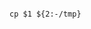 <!-- usedin: [ _includes/_inlines/AddOns/common/add-ins-jobs/add-ins-jobs_default-values.md] -->

```

cp $1 ${2:-/tmp}

```
